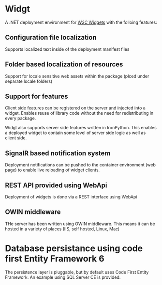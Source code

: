 Widgt
=====

A .NET deployment environment for [W3C Widgets](http://www.w3.org/TR/widgets/) with the folloing features:

## Configuration file localization
Supports localized text inside of the deployment manifest files

## Folder based localization of resources
Support for locale sensitive web assets within the package (plced under separate locale folders)

## Support for features
Client side features can be registered on the server and injected into a widget.  Enables reuse of library code without the need for redistributing in every package.

Widgt also supports server side features written in IronPython. This enables a deployed widget to contain some level of server side logic as well as client side.

## SignalR based notification system
Deployment notifications can be pushed to the container environment (web page) to enable live reloading of widget clients.

## REST API provided using WebApi
Deployment of widgets is done via a REST interface using WebApi

## OWIN middleware
THe server has been written using OWIN middleware.  This means it can be hosted in a variety of places (IIS, self hosted, Linux, Mac)

# Database persistance using code first Entity Framework 6
The persistence layer is pluggable, but by default uses Code First Entity Framework.  An example using SQL Server CE is provided.




